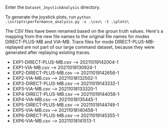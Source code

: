 Enter the `Dataset_JoystickAnalysis` directory.

To generate the joystick plots, run `python .\scripts\performance_analysis.py -s .\csv\ -t .\plots\`

The CSV files have been renamed based on the groun truth values. Here's a mapping from the new file names to the original file names for modes DIRECT-PLUS-MB and VIA-MB.
Trace files for mode DIRECT-PLUS-MB-replayed are not part of our large command dataset, because they were generated after replaying existing traces.
* EXP1-DIRECT-PLUS-MB.csv --> 20211019142004-1
* EXP1-VIA-MB.csv         --> 20211018130924-1
* EXP2-DIRECT-PLUS-MB.csv --> 20211019142656-1
* EXP2-VIA-MB.csv         --> 20211018132502-1
* EXP3-DIRECT-PLUS-MB.csv --> 20211019143332-1
* EXP3-VIA-MB.csv         --> 20211018133320-1
* EXP4-DIRECT-PLUS-MB.csv --> 20211019144058-1
* EXP4-VIA-MB.csv         --> 20211018135445-1
* EXP5-DIRECT-PLUS-MB.csv --> 20211019144749-1
* EXP5-VIA-MB.csv         --> 20211018140458-1
* EXP6-DIRECT-PLUS-MB.csv --> 20211019145355-1
* EXP6-VIA-MB.csv         --> 20211018141513-1
